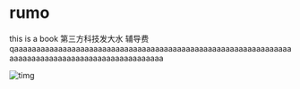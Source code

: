 # rumo
this is a book
第三方科技发大水
辅导费qaaaaaaaaaaaaaaaaaaaaaaaaaaaaaaaaaaaaaaaaaaaaaaaaaaaaaaaaaaaaaaaaaaaaaaaaaaaaaaaaaaaaaaaaaaaaaaaaaa



![timg](C:\Users\Administrator\Desktop\timg.jpg)



